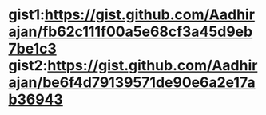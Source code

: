 gist1:https://gist.github.com/Aadhirajan/fb62c111f00a5e68cf3a45d9eb7be1c3
gist2:https://gist.github.com/Aadhirajan/be6f4d79139571de90e6a2e17ab36943
=======